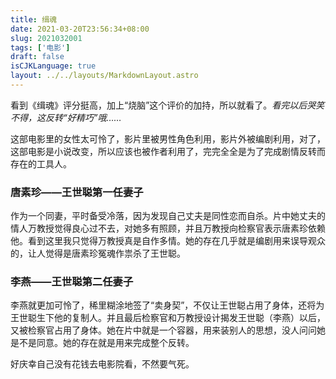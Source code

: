 ```yaml
---
title: 缉魂
date: 2021-03-20T23:56:34+08:00
slug: 2021032001
tags: ['电影']
draft: false
isCJKLanguage: true
layout: ../../layouts/MarkdownLayout.astro
---
```


看到《缉魂》评分挺高，加上“烧脑”这个评价的加持，所以就看了。*看完以后哭笑不得，这反转“好精巧”哦……*

这部电影里的女性太可怜了，影片里被男性角色利用，影片外被编剧利用，对了，这部电影是小说改变，所以应该也被作者利用了，完完全全是为了完成剧情反转而存在的工具人。

### 唐素珍——王世聪第一任妻子

作为一个同妻，平时备受冷落，因为发现自己丈夫是同性恋而自杀。片中她丈夫的情人万教授觉得良心过不去，对她多有照顾，并且万教授向检察官表示唐素珍依赖他。看到这里我只觉得万教授真是自作多情。她的存在几乎就是编剧用来误导观众的，让人觉得是唐素珍冤魂作祟杀了王世聪。

### 李燕——王世聪第二任妻子

李燕就更加可怜了，稀里糊涂地签了“卖身契”，不仅让王世聪占用了身体，还将为王世聪生下他的复制人。并且最后检察官和万教授设计揭发王世聪（李燕）以后，又被检察官占用了身体。她在片中就是一个容器，用来装别人的思想，没人问问她是不是同意。她的存在就是用来完成整个反转。

好庆幸自己没有花钱去电影院看，不然要气死。
